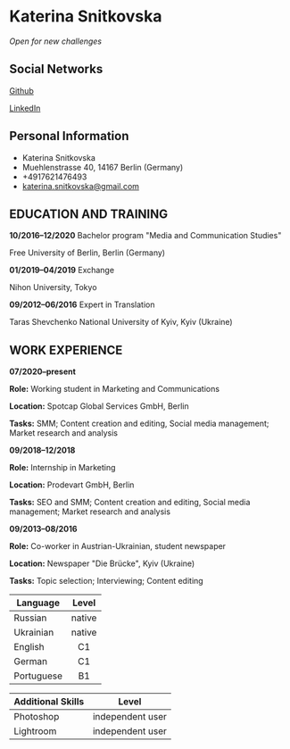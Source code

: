 # Katerina Snitkovska
*Open for new challenges*

## Social Networks 

[Github](https://github.com/snitkok)

[LinkedIn](https://www.linkedin.com/in/katerina-snitkovska-890a99158/)

## Personal Information
* Katerina Snitkovska
* Muehlenstrasse 40, 14167 Berlin (Germany)
* +4917621476493
* katerina.snitkovska@gmail.com
## EDUCATION AND TRAINING

**10/2016–12/2020**
Bachelor program "Media and Communication Studies"

Free University of Berlin, Berlin (Germany)

**01/2019–04/2019**
Exchange

Nihon University, Tokyo

**09/2012–06/2016**
Expert in Translation

Taras Shevchenko National University of Kyiv, Kyiv (Ukraine)

## WORK EXPERIENCE

**07/2020–present**

**Role:** Working student in Marketing and Communications

**Location:** Spotcap Global Services GmbH, Berlin

**Tasks:** SMM; Content creation and editing, Social media management; Market research and analysis

**09/2018–12/2018**

**Role:** Internship in Marketing

**Location:** Prodevart GmbH, Berlin

**Tasks:** SEO and SMM; Content creation and editing, Social media management; Market research and analysis

**09/2013–08/2016**

**Role:** Co-worker in Austrian-Ukrainian, student newspaper

**Location:** Newspaper "Die Brücke", Kyiv (Ukraine)

**Tasks:** Topic selection; Interviewing; Content editing

| Language |      Level    | 
|----------|:-------------:|
| Russian |  native |
| Ukrainian |    native   |  
| English | C1 | 
| German | C1 |DaF C1|
| Portuguese | B1 |   

| Additional Skills |      Level    | 
|----------|:-------------:|
| Photoshop |  independent user |
| Lightroom |    independent user   |  